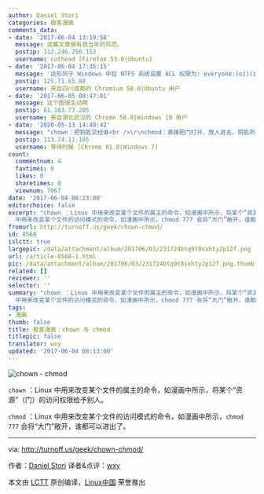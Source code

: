 ```yaml
---
author: Daniel Stori
categories: 极客漫画
comments_data:
- date: '2017-06-04 13:19:56'
  message: 这篇文章很有我当年的风范。
  postip: 112.246.250.153
  username: cuthead [Firefox 53.0|Ubuntu]
- date: '2017-06-04 17:35:15'
  message: '这形同于 Windows 中在 NTFS 系统设置 ACL 权限为: everyone:(oi)(ci)(f)'
  postip: 125.71.65.88
  username: 来自四川成都的 Chromium 58.0|Ubuntu 用户
- date: '2017-06-05 08:47:01'
  message: 这个图很生动啊
  postip: 61.183.77.205
  username: 来自湖北武汉的 Chrome 58.0|Windows 10 用户
- date: '2020-05-13 14:49:42'
  message: "chown：把钥匙交给谁<br />\r\nchmod：直接把门打开、放人进去，钥匙所有者不变"
  postip: 113.74.11.105
  username: 等待时候 [Chrome 81.0|Windows 7]
count:
  commentnum: 4
  favtimes: 0
  likes: 0
  sharetimes: 0
  viewnum: 7067
date: '2017-06-04 08:13:00'
editorchoice: false
excerpt: "chown ：Linux 中用来改变某个文件的属主的命令，如漫画中所示，将某个“资源”（门）的访问权限给予别人。\r\n\r\nchmod ：Linux
  中用来改变某个文件的访问模式的命令，如漫画中所示，chmod 777 会将“大门”敞开，谁都可以进出了。"
fromurl: http://turnoff.us/geek/chown-chmod/
id: 8568
islctt: true
largepic: /data/attachment/album/201706/03/231724btq9t8sxhty2p12f.png
url: /article-8568-1.html
pic: /data/attachment/album/201706/03/231724btq9t8sxhty2p12f.png.thumb.jpg
related: []
reviewer: ''
selector: ''
summary: "chown ：Linux 中用来改变某个文件的属主的命令，如漫画中所示，将某个“资源”（门）的访问权限给予别人。\r\n\r\nchmod ：Linux
  中用来改变某个文件的访问模式的命令，如漫画中所示，chmod 777 会将“大门”敞开，谁都可以进出了。"
tags:
- 漫画
thumb: false
title: 极客漫画：chown 与 chmod
titlepic: false
translator: wxy
updated: '2017-06-04 08:13:00'
---
```


![chown - chmod](/data/attachment/album/201706/03/231724btq9t8sxhty2p12f.png)


`chown` ：Linux 中用来改变某个文件的属主的命令，如漫画中所示，将某个“资源”（门）的访问权限给予别人。


`chmod` ：Linux 中用来改变某个文件的访问模式的命令，如漫画中所示，`chmod 777` 会将“大门”敞开，谁都可以进出了。




---


via: <http://turnoff.us/geek/chown-chmod/>


作者：[Daniel Stori](http://turnoff.us/about/) 译者&点评：[wxy](https://github.com/wxy)


本文由 [LCTT](https://github.com/LCTT/TranslateProject) 原创编译，[Linux中国](https://linux.cn/) 荣誉推出